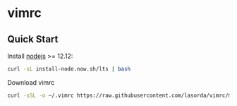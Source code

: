 # vimrc

## Quick Start

Install [nodejs](https://nodejs.org/en/download/) >= 12.12:

```sh
curl -sL install-node.now.sh/lts | bash
```

Download vimrc

```sh
curl -sSL -o ~/.vimrc https://raw.githubusercontent.com/lasorda/vimrc/master/vimrc
```
